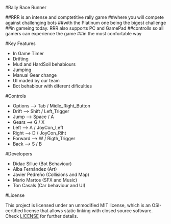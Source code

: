 #Rally Race Runner

##RRR is an intense and comptetitive rally game
##where you will compete against challenging bots
##with the Platinum one being the bigest challenge
##in gameing today. RRR also supports PC and GamePad
##controlls so all gamers can experience the game 
##in the most confortable way


#Key Features

- In Game Timer
- Drifting
- Mud and HardSoil behabiours
- Jumping
- Manual Gear change
- UI maded by our team
- Bot behabiour with diferent dificulties
 
#Controls


- Options --> Tab / Midle_Right_Button
- Drift   --> Shift / Left_Trigger
- Jump    --> Space / A
- Gears   --> G / X
- Left    --> A / JoyCon_Left
- Right   --> D / JoyCon_Riht
- Forward --> W / Rigth_Trigger
- Back    --> S / B

#Developers

- Didac Sillue (Bot Behaviour)
- Alba Fernández (Art)
- Javier Pedreño (Collisions and Map)
- Mario Martos (SFX and Music)
- Ton Casals (Car behaviour and UI)

#License

This project is licensed under an unmodified MIT license, which is an OSI-certified license that allows static linking with closed source software. Check [LICENSE](LICENSE) for further details.

